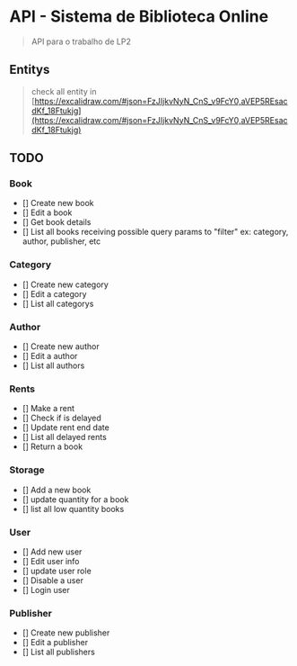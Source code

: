 # API - Sistema de Biblioteca Online 

> API para o trabalho de LP2 

## Entitys 

> check all entity in [https://excalidraw.com/#json=FzJIjkvNyN_CnS_v9FcY0,aVEP5REsacdKf_18Ftukjg](https://excalidraw.com/#json=FzJIjkvNyN_CnS_v9FcY0,aVEP5REsacdKf_18Ftukjg)

## TODO 

### Book 
 * [] Create new book 
 * [] Edit a book
 * [] Get book details
 * [] List all books receiving possible query params to "filter"
ex: category, author, publisher, etc

### Category 
 * [] Create new category
 * [] Edit a category
 * [] List all categorys 

### Author
 * [] Create new author 
 * [] Edit a author 
 * [] List all authors

### Rents 
 * [] Make a rent
 * [] Check if is delayed
 * [] Update rent end date
 * [] List all delayed rents
 * [] Return a book

### Storage
 * [] Add a new book
 * [] update quantity for a book
 * [] list all low quantity books

### User
 * [] Add new user
 * [] Edit user info
 * [] update user role
 * [] Disable a user
 * [] Login user

### Publisher
 * [] Create new publisher
 * [] Edit a publisher
 * [] List all publishers


